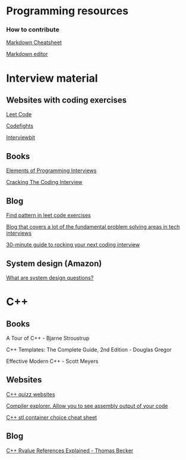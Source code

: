 # Programming resources
### How to contribute
[Markdown Cheatsheet](https://github.com/adam-p/markdown-here/wiki/Markdown-Cheatsheet)

[Markdown editor](http://jbt.github.io/markdown-editor/)

# Interview material

## Websites with coding exercises

[Leet Code](https://leetcode.com/)

[Codefights](https://codefights.com/)

[Interviewbit](https://www.interviewbit.com/)


## Books

[Elements of Programming Interviews](https://www.amazon.com/Elements-Programming-Interviews-Insiders-Guide/dp/1479274836)




[Cracking The Coding Interview](https://www.amazon.com/Cracking-Coding-Interview-Programming-Questions/dp/0984782850/ref=sr_1_1?s=books&ie=UTF8&qid=1491510368&sr=1-1&keywords=cracking+the+coding+interview+7th+edition)

## Blog

[Find pattern in leet code exercises](https://medium.com/leetcode-patterns)

[Blog that covers a lot of the fundamental problem solving areas in tech interviews](http://mjuchem.com/)

[30-minute guide to rocking your next coding interview](https://medium.freecodecamp.org/coding-interviews-for-dummies-5e048933b82b?gi=5ad30465e23b)

## System design (Amazon)

[What are system design questions?](https://www.hiredintech.com/system-design )

# C++

## Books

A Tour of C++ - Bjarne Stroustrup

C++ Templates: The Complete Guide, 2nd Edition -  Douglas Gregor

Effective Modern C++ - Scott Meyers

## Websites

[C++ quizz websites](http://cppquiz.org/quiz/question/151)

[Compiler explorer. Allow you to see assembly output of your code](https://godbolt.org/)

[C++ stl container choice cheat sheet](https://stackoverflow.com/questions/10699265/how-can-i-efficiently-select-a-standard-library-container-in-c11)

## Blog

[C++ Rvalue References Explained - Thomas Becker](http://thbecker.net/articles/rvalue_references/section_01.html)

